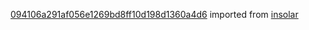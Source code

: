 [094106a291af056e1269bd8ff10d198d1360a4d6](https://github.com/insolar/insolar/commit/094106a291af056e1269bd8ff10d198d1360a4d6) imported from [insolar](https://github.com/insolar/insolar)
